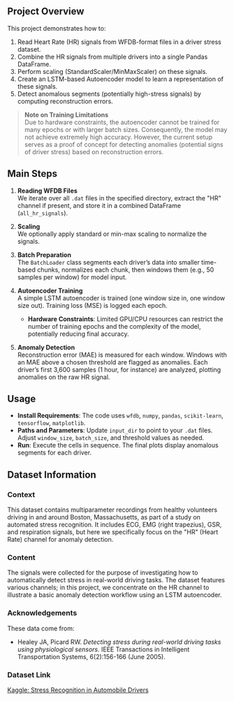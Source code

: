 ## Project Overview

This project demonstrates how to:
1. Read Heart Rate (HR) signals from WFDB-format files in a driver stress dataset.
2. Combine the HR signals from multiple drivers into a single Pandas DataFrame.
3. Perform scaling (StandardScaler/MinMaxScaler) on these signals.
4. Create an LSTM-based Autoencoder model to learn a representation of these signals.
5. Detect anomalous segments (potentially high-stress signals) by computing reconstruction errors.

> **Note on Training Limitations**  
> Due to hardware constraints, the autoencoder cannot be trained for many epochs or with larger batch sizes. Consequently, the model may not achieve extremely high accuracy. However, the current setup serves as a proof of concept for detecting anomalies (potential signs of driver stress) based on reconstruction errors.

## Main Steps

1. **Reading WFDB Files**  
   We iterate over all `.dat` files in the specified directory, extract the "HR" channel if present, and store it in a combined DataFrame (`all_hr_signals`).

2. **Scaling**  
   We optionally apply standard or min-max scaling to normalize the signals.

3. **Batch Preparation**  
   The `BatchLoader` class segments each driver’s data into smaller time-based chunks, normalizes each chunk, then windows them (e.g., 50 samples per window) for model input.

4. **Autoencoder Training**  
   A simple LSTM autoencoder is trained (one window size in, one window size out). Training loss (MSE) is logged each epoch.  
   - **Hardware Constraints**: Limited GPU/CPU resources can restrict the number of training epochs and the complexity of the model, potentially reducing final accuracy.

5. **Anomaly Detection**  
   Reconstruction error (MAE) is measured for each window. Windows with an MAE above a chosen threshold are flagged as anomalies. Each driver’s first 3,600 samples (1 hour, for instance) are analyzed, plotting anomalies on the raw HR signal.

## Usage
- **Install Requirements**: The code uses `wfdb`, `numpy`, `pandas`, `scikit-learn`, `tensorflow`, `matplotlib`.  
- **Paths and Parameters**: Update `input_dir` to point to your `.dat` files. Adjust `window_size`, `batch_size`, and threshold values as needed.  
- **Run**: Execute the cells in sequence. The final plots display anomalous segments for each driver.

## Dataset Information

### Context
This dataset contains multiparameter recordings from healthy volunteers driving in and around Boston, Massachusetts, as part of a study on automated stress recognition. It includes ECG, EMG (right trapezius), GSR, and respiration signals, but here we specifically focus on the "HR" (Heart Rate) channel for anomaly detection.

### Content
The signals were collected for the purpose of investigating how to automatically detect stress in real-world driving tasks. The dataset features various channels; in this project, we concentrate on the HR channel to illustrate a basic anomaly detection workflow using an LSTM autoencoder.

### Acknowledgements
These data come from:
- Healey JA, Picard RW. *Detecting stress during real-world driving tasks using physiological sensors.* IEEE Transactions in Intelligent Transportation Systems, 6(2):156-166 (June 2005).

### Dataset Link
[Kaggle: Stress Recognition in Automobile Drivers](https://www.kaggle.com/datasets/bjoernjostein/stress-recognition-in-automobile-drivers)
